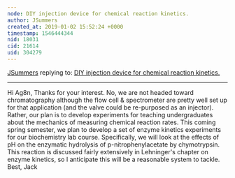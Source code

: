 ```yaml
---
node: DIY injection device for chemical reaction kinetics.
author: JSummers
created_at: 2019-01-02 15:52:24 +0000
timestamp: 1546444344
nid: 18031
cid: 21614
uid: 304279
---
```




[JSummers](../profile/JSummers) replying to: [DIY injection device for chemical reaction kinetics.](../notes/JSummers/12-31-2018/diy-injection-device-for-chemical-reaction-kinetics)

----
 Hi Ag8n,
Thanks for your interest.
No, we are not headed toward chromatography although the flow cell & spectrometer are pretty well set up for that application (and the valve could be re-purposed as an injector).
Rather, our plan is to develop experiments for teaching undergraduates about the mechanics of measuring chemical reaction rates.  This coming spring semester, we plan to develop a set of enzyme kinetics experiments for our biochemistry lab course.  Specifically, we will look at the effects of pH on the enzymatic hydrolysis of p-nitrophenylacetate by chymotrypsin.  This reaction is discussed fairly extensively in Lehninger's chapter on enzyme kinetics, so I anticipate this will be a reasonable system to tackle.
Best,
Jack